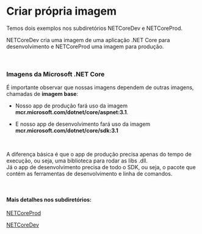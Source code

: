 # Criar própria imagem

Temos dois exemplos nos subdiretórios NETCoreDev e NETCoreProd.

NETCoreDev cria uma imagem de uma aplicação .NET Core para desenvolvimento e NETCoreProd uma imagem para produção.

<br>


### Imagens da Microsoft .NET Core

É importante observar que nossas imagens dependem de outras imagens, chamadas de **imagem base**:

- Nosso app de produção fará uso da imagem **mcr.microsoft.com/dotnet/core/aspnet:3.1**.

- E nosso app de desenvolvimento fará uso da imagem **mcr.microsoft.com/dotnet/core/sdk:3.1**

<br>

A diferença básica é que o app de produção precisa apenas do tempo de execução, ou seja, uma biblioteca para rodar as libs .dll.  
Já o app de desenvolvimento precisa de todo o SDK, ou seja, o pacote que contém as ferramentas de desenvolvimento e linha de comandos.


<br>

#### Mais detalhes nos subdiretórios:

[NETCoreProd](https://github.com/vitormoschetta/Help-Docker/tree/main/Apps/NETCoreProd)

[NETCoreDev](https://github.com/vitormoschetta/Help-Docker/tree/main/Apps/NETCoreDev)

